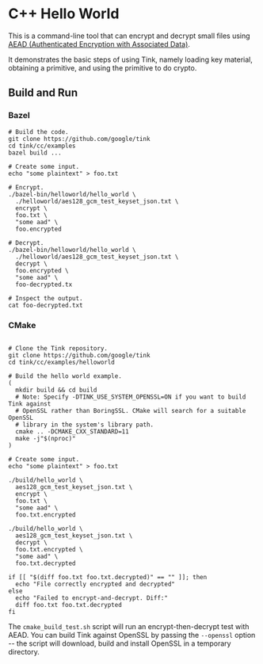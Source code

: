 # C++ Hello World

This is a command-line tool that can encrypt and decrypt small files using
[AEAD (Authenticated Encryption with Associated Data)](https://developers.google.com/tink/aead).

It demonstrates the basic steps of using Tink, namely loading key material,
obtaining a primitive, and using the primitive to do crypto.

## Build and Run

### Bazel

```shell
# Build the code.
git clone https://github.com/google/tink
cd tink/cc/examples
bazel build ...

# Create some input.
echo "some plaintext" > foo.txt

# Encrypt.
./bazel-bin/helloworld/hello_world \
  ./helloworld/aes128_gcm_test_keyset_json.txt \
  encrypt \
  foo.txt \
  "some aad" \
  foo.encrypted

# Decrypt.
./bazel-bin/helloworld/hello_world \
  ./helloworld/aes128_gcm_test_keyset_json.txt \
  decrypt \
  foo.encrypted \
  "some aad" \
  foo-decrypted.tx

# Inspect the output.
cat foo-decrypted.txt
```

### CMake

```shell

# Clone the Tink repository.
git clone https://github.com/google/tink
cd tink/cc/examples/helloworld

# Build the hello world example.
(
  mkdir build && cd build
  # Note: Specify -DTINK_USE_SYSTEM_OPENSSL=ON if you want to build Tink against
  # OpenSSL rather than BoringSSL. CMake will search for a suitable OpenSSL
  # library in the system's library path.
  cmake .. -DCMAKE_CXX_STANDARD=11
  make -j"$(nproc)"
)

# Create some input.
echo "some plaintext" > foo.txt

./build/hello_world \
  aes128_gcm_test_keyset_json.txt \
  encrypt \
  foo.txt \
  "some aad" \
  foo.txt.encrypted

./build/hello_world \
  aes128_gcm_test_keyset_json.txt \
  decrypt \
  foo.txt.encrypted \
  "some aad" \
  foo.txt.decrypted

if [[ "$(diff foo.txt foo.txt.decrypted)" == "" ]]; then
  echo "File correctly encrypted and decrypted"
else
  echo "Failed to encrypt-and-decrypt. Diff:"
  diff foo.txt foo.txt.decrypted
fi
```

The `cmake_build_test.sh` script will run an encrypt-then-decrypt test with
AEAD. You can build Tink against OpenSSL by passing the `--openssl` option --
the script will download, build and install OpenSSL in a temporary directory.
